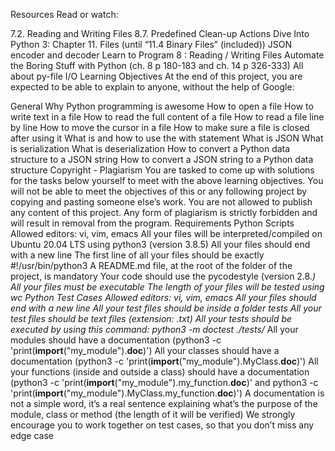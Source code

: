 Resources
Read or watch:

7.2. Reading and Writing Files
8.7. Predefined Clean-up Actions
Dive Into Python 3: Chapter 11. Files (until “11.4 Binary Files” (included))
JSON encoder and decoder
Learn to Program 8 : Reading / Writing Files
Automate the Boring Stuff with Python (ch. 8 p 180-183 and ch. 14 p 326-333)
All about py-file I/O
Learning Objectives
At the end of this project, you are expected to be able to explain to anyone, without the help of Google:

General
Why Python programming is awesome
How to open a file
How to write text in a file
How to read the full content of a file
How to read a file line by line
How to move the cursor in a file
How to make sure a file is closed after using it
What is and how to use the with statement
What is JSON
What is serialization
What is deserialization
How to convert a Python data structure to a JSON string
How to convert a JSON string to a Python data structure
Copyright - Plagiarism
You are tasked to come up with solutions for the tasks below yourself to meet with the above learning objectives.
You will not be able to meet the objectives of this or any following project by copying and pasting someone else’s work.
You are not allowed to publish any content of this project.
Any form of plagiarism is strictly forbidden and will result in removal from the program.
Requirements
Python Scripts
Allowed editors: vi, vim, emacs
All your files will be interpreted/compiled on Ubuntu 20.04 LTS using python3 (version 3.8.5)
All your files should end with a new line
The first line of all your files should be exactly #!/usr/bin/python3
A README.md file, at the root of the folder of the project, is mandatory
Your code should use the pycodestyle (version 2.8.*)
All your files must be executable
The length of your files will be tested using wc
Python Test Cases
Allowed editors: vi, vim, emacs
All your files should end with a new line
All your test files should be inside a folder tests
All your test files should be text files (extension: .txt)
All your tests should be executed by using this command: python3 -m doctest ./tests/*
All your modules should have a documentation (python3 -c 'print(__import__("my_module").__doc__)')
All your classes should have a documentation (python3 -c 'print(__import__("my_module").MyClass.__doc__)')
All your functions (inside and outside a class) should have a documentation (python3 -c 'print(__import__("my_module").my_function.__doc__)' and python3 -c 'print(__import__("my_module").MyClass.my_function.__doc__)')
A documentation is not a simple word, it’s a real sentence explaining what’s the purpose of the module, class or method (the length of it will be verified)
We strongly encourage you to work together on test cases, so that you don’t miss any edge case

